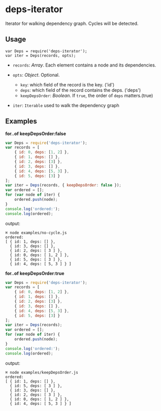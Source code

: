 # deps-iterator
Iterator for walking dependency graph. Cycles will be detected.

## Usage

```
var Deps = require('deps-iterator');
var iter = Deps(records, opts);

```

* `records`: *Array*. Each element contains a node and its dependencies.
* `opts`: *Object*. Optional.

    * `key`: which field of the record is the key. ('id')
    * `deps`: which field of the record contains the deps. ('deps')
    * `keepDepsOrder`: *Boolean*. If `true`, the order of `deps` matters.(true)

* `iter`: `Iterable` used to walk the dependency graph

## Examples

**for..of keepDepsOrder:false**

```javascript
var Deps = require('deps-iterator');
var records = [
    { id: 0, deps: [1, 2] },
    { id: 1, deps: [] },
    { id: 2, deps: [3] },
    { id: 3, deps: [] },
    { id: 4, deps: [5, 3] },
    { id: 5, deps: [3] }
];
var iter = Deps(records, { keepDepsOrder: false });
var ordered = [];
for (var node of iter) {
    ordered.push(node);
}
console.log('ordered:');
console.log(ordered);

```

output:

```
⌘ node examples/no-cycle.js
ordered:
[ { id: 1, deps: [] },
  { id: 3, deps: [] },
  { id: 2, deps: [ 3 ] },
  { id: 0, deps: [ 1, 2 ] },
  { id: 5, deps: [ 3 ] },
  { id: 4, deps: [ 5, 3 ] } ]

```

**for..of keepDepsOrder:true**

```javascript
var Deps = require('deps-iterator');
var records = [
    { id: 0, deps: [1, 2] },
    { id: 1, deps: [] },
    { id: 2, deps: [3] },
    { id: 3, deps: [] },
    { id: 4, deps: [5, 3] },
    { id: 5, deps: [3] }
];
var iter = Deps(records);
var ordered = [];
for (var node of iter) {
    ordered.push(node);
}
console.log('ordered:');
console.log(ordered);

```

output:

```
⌘ node examples/keepDepsOrder.js
ordered:
[ { id: 1, deps: [] },
  { id: 5, deps: [ 3 ] },
  { id: 3, deps: [] },
  { id: 2, deps: [ 3 ] },
  { id: 0, deps: [ 1, 2 ] },
  { id: 4, deps: [ 5, 3 ] } ]

```
